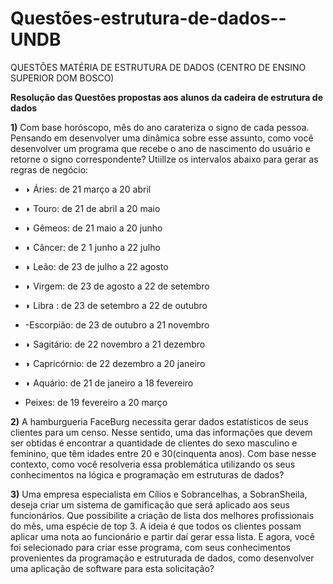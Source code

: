 
# Questões-estrutura-de-dados--UNDB
QUESTÕES MATÉRIA DE ESTRUTURA DE DADOS (CENTRO DE ENSINO SUPERIOR DOM BOSCO)

**Resolução das Questões propostas aos alunos da cadeira de estrutura de dados**



**1)** Com base horóscopo, mês do ano carateriza o signo de cada pessoa. Pensando em desenvolver uma dinâmica sobre esse assunto, como você desenvolver um programa que recebe o ano de nascimento do usuário e retorne o signo correspondente? Utiillze os intervalos abaixo para gerar as regras de negócio: 

 - ◗ Áries: de 21 março a 20 abril
 - ◗ Touro: de 21 de abril a 20 maio
 - ◗ Gêmeos: de 21 maio a 20 junho
 - ◗ Câncer: de 2 1 junho a 22 julho
 - ◗ Leão: de 23 de julho a 22 agosto
 - ◗ Virgem: de 23 de agosto a 22 de setembro

 

 - ◗ Libra : de 23 de setembro a 22 de outubro 
 - -Escorpião: de 23 de outubro a 21 novembro
 - ◗ Sagitário: de 22 novembro a 21 dezembro
 - ◗ Capricórnio: de 22 dezembro a 20 janeiro
 - ◗ Aquário: de 21 de janeiro a 18 fevereiro
 - Peixes: de 19 fevereiro a 20 março

**2)** A hamburgueria FaceBurg necessita gerar dados estatísticos de seus clientes para um censo. Nesse sentido, uma das informações que devem ser obtidas é encontrar a quantidade de clientes do sexo masculino e feminino, que têm idades entre 20 e 30(cinquenta anos). Com base nesse contexto, como você resolveria essa problemática utilizando os seus conhecimentos na lógica e programação em estruturas de dados?

**3)** Uma empresa especialista em Cílios e Sobrancelhas, a SobranSheila, deseja criar um sistema de gamificação que será aplicado aos seus funcionários. Que possibilite a criação de lista dos melhores profissionais do mês, uma espécie de top 3. A ideia é que todos os clientes possam aplicar uma nota ao funcionário e partir daí gerar essa lista. E agora, você foi selecionado para criar esse programa, com seus conhecimentos provenientes da programação e estruturada de dados, como desenvolver uma aplicação de software para esta solicitação?
